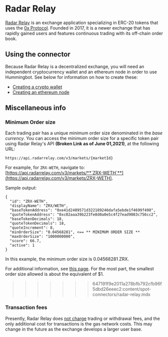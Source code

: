 # Radar Relay

[Radar Relay](https://radarrelay.com/) is an exchange application specializing in ERC-20 tokens that uses the [0x Protocol](https://0x.org/). Founded in 2017, it is a newer exchange that has rapidly gained users and features continuous trading with its off-chain order book.

## Using the connector

Because Radar Relay is a decentralized exchange, you will need an independent cryptocurrency wallet and an ethereum node in order to use Hummingbot. See below for information on how to create these:

- [Creating a crypto wallet](/operation/connect-exchange/#wallets)
- [Creating an ethereum node](/operation/connect-exchange/#setup-ethereum-nodes)

## Miscellaneous info

### Minimum Order size

Each trading pair has a unique minimum order size denominated in the _base currency_. You can access the minimum order size for a specific token pair using Radar Relay's API **(Broken Link as of June 01,2021)**, at the following URL:

```
https://api.radarrelay.com/v3/markets/{marketId}
```

For example, for `ZRX-WETH`, navigate to: [https://api.radarrelay.com/v3/markets/**`ZRX-WETH`**](https://api.radarrelay.com/v3/markets/ZRX-WETH).

Sample output:

```
{
  "id": "ZRX-WETH",
  "displayName": "ZRX/WETH",
  "baseTokenAddress": "0xe41d2489571d322189246dafa5ebde1f4699f498",
  "quoteTokenAddress": "0xc02aaa39b223fe8d0a0e5c4f27ead9083c756cc2",
  "baseTokenDecimals": 18,
  "quoteTokenDecimals": 18,
  "quoteIncrement": 8,
  "minOrderSize": "0.04568281", <== ** MINIMUM ORDER SIZE **
  "maxOrderSize": "1000000000",
  "score": 66.7,
  "active": 1
}
```

In this example, the minimum order size is 0.04568281 ZRX.

For additional information, see [this page](https://support.radarrelay.com/en/support/solutions/articles/42000022036-do-you-have-a-minimum-or-maximum-order-size-). For the most part, the smallest order size allowed is about the equivalent of \$1.

> > > > > > > 647191f9e2011a278bfb792cfb96f5dbd26eeec2:content/spot-connectors/radar-relay.mdx

### Transaction fees

Presently, Radar Relay does [not charge](https://support.radarrelay.com/en/support/solutions/articles/42000022033-what-are-your-fees-) trading or withdrawal fees, and the only additional cost for transactions is the gas network costs. This may change in the future as the exchange develops a larger user base.
